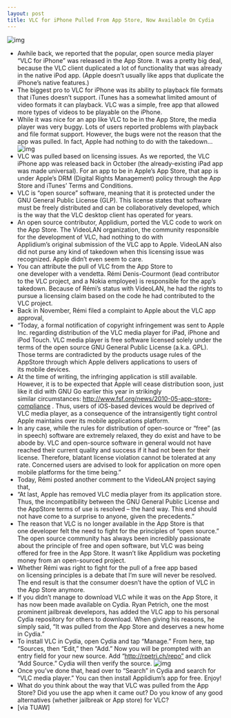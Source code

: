 ```yaml
---
layout: post
title: VLC for iPhone Pulled From App Store, Now Available On Cydia
---
```

![img](http://media.idownloadblog.com/wp-content/uploads/2011/01/VLC-in-App-Store.jpeg)
* Awhile back, we reported that the popular, open source media player “VLC for iPhone” was released in the App Store. It was a pretty big deal, because the VLC client duplicated a lot of functionality that was already in the native iPod app. (Apple doesn’t usually like apps that duplicate the iPhone’s native features.)
* The biggest pro to VLC for iPhone was its ability to playback file formats that iTunes doesn’t support. iTunes has a somewhat limited amount of video formats it can playback. VLC was a simple, free app that allowed more types of videos to be playable on the iPhone.
* While it was nice for an app like VLC to be in the App Store, the media player was very buggy. Lots of users reported problems with playback and file format support. However, the bugs were not the reason that the app was pulled. In fact, Apple had nothing to do with the takedown…
![img](http://media.idownloadblog.com/wp-content/uploads/2011/01/VLC-for-iPhone1.png)
* VLC was pulled based on licensing issues. As we reported, the VLC iPhone app was released back in October (the already-existing iPad app was made universal). For an app to be in Apple’s App Store, that app is under Apple’s DRM (Digital Rights Management) policy through the App Store and iTunes’ Terms and Conditions.
* VLC is “open source” software, meaning that it is protected under the GNU General Public License (GLP). This license states that software must be freely distributed and can be collaboratively developed, which is the way that the VLC desktop client has operated for years.
* An open source contributor, Applidium, ported the VLC code to work on the App Store. The VideoLAN organization, the community responsible for the development of VLC, had nothing to do with Applidium’s original submission of the VLC app to Apple. VideoLAN also did not purse any kind of takedown when this licensing issue was recognized. Apple didn’t even seem to care.
* You can attribute the pull of VLC from the App Store to one developer with a vendetta. Rémi Denis-Courmont (lead contributor to the VLC project, and a Nokia employee) is responsible for the app’s takedown. Because of Rémi’s status with VideoLAN, he had the rights to pursue a licensing claim based on the code he had contributed to the VLC project.
* Back in November, Rémi filed a complaint to Apple about the VLC app approval,
* “Today, a formal notification of copyright infringement was sent to Apple Inc. regarding distribution of the VLC media player for iPad, iPhone and iPod Touch. VLC media player is free software licensed solely under the terms of the open source GNU General Public License (a.k.a. GPL). Those terms are contradicted by the products usage rules of the AppStore through which Apple delivers applications to users of its mobile devices.
* At the time of writing, the infringing application is still available. However, it is to be expected that Apple will cease distribution soon, just like it did with GNU Go earlier this year in strikingly similar circumstances: http://www.fsf.org/news/2010-05-app-store-compliance . Thus, users of iOS-based devices would be deprived of VLC media player, as a consequence of the intransigently tight control Apple maintains over its mobile applications platform.
* In any case, while the rules for distribution of open-source or “free” (as in speech) software are extremely relaxed, they do exist and have to be abode by. VLC and open-source software in general would not have reached their current quality and success if it had not been for their license. Therefore, blatant license violation cannot be tolerated at any rate. Concerned users are advised to look for application on more open mobile platforms for the time being.”
* Today, Rémi posted another comment to the VideoLAN project saying that,
* “At last, Apple has removed VLC media player from its application store. Thus, the incompatibility between the GNU General Public License and the AppStore terms of use is resolved – the hard way. This end should not have come to a surprise to anyone, given the precedents.”
* The reason that VLC is no longer available in the App Store is that one developer felt the need to fight for the principles of “open source.” The open source community has always been incredibly passionate about the principle of free and open software, but VLC was being offered for free in the App Store. It wasn’t like Applidium was pocketing money from an open-sourced project.
* Whether Rémi was right to fight for the pull of a free app based on licensing principles is a debate that I’m sure will never be resolved. The end result is that the consumer doesn’t have the option of VLC in the App Store anymore.
* If you didn’t manage to download VLC while it was on the App Store, it has now been made available on Cydia. Ryan Petrich, one the most prominent jailbreak develepors, has added the VLC app to his personal Cydia repository for others to download. When giving his reasons, he simply said, “It was pulled from the App Store and deserves a new home in Cydia.”
* To install VLC in Cydia, open Cydia and tap “Manage.” From here, tap “Sources, then “Edit,” then “Add.” Now you will be prompted with an entry field for your new source. Add “http://rpetri.ch/repo” and click “Add Source.” Cydia will then verify the source.
![img](http://media.idownloadblog.com/wp-content/uploads/2011/01/VLC-in-Cydia.png)
* Once you’ve done that, head over to “Search” in Cydia and search for “VLC media player.” You can then install Applidium’s app for free. Enjoy!
* What do you think about the way that VLC was pulled from the App Store? Did you use the app when it came out? Do you know of any good alternatives (whether jailbreak or App store) for VLC?
* [via TUAW]

